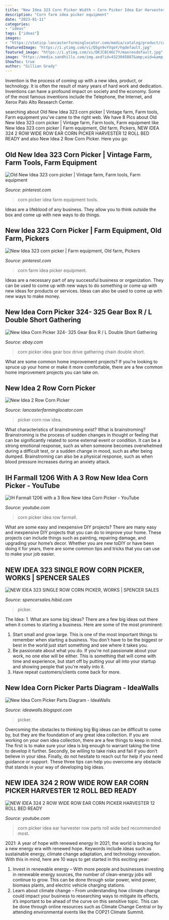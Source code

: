 ```yaml
---
title: "New Idea 323 Corn Picker Width ~ Corn Picker Idea Ear Harvester Row Parts Roll Wide Bed Recommended Most"
description: "Corn farm idea picker equipment"
date: "2023-01-11"
categories:
- "ideas"
tags: ["ideas"]
images:
- "https://staticp.lancasterfarminglocator.com/media/catalog/product/cache/1/thumbnail/800x600/9df78eab33525d08d6e5fb8d27136e95/W/I/WIN_20170918_13_31_32_Pro.jpg"
featuredImage: "https://i.ytimg.com/vi/Q5gn9vYVqoY/hqdefault.jpg"
featured_image: "https://i.ytimg.com/vi/DKJC8C46C7Y/maxresdefault.jpg"
image: "https://media.sandhills.com/img.axd?id=4323045887&amp;wid=&amp;p=&amp;ext=&amp;w=0&amp;h=0&amp;t=&amp;lp=&amp;c=True&amp;wt=False&amp;sz=Max&amp;rt=0&amp;checksum=hCpwyuyvknyKrgKwt0IiN6mFjvrzC5Pu"
ShowToc: true
author: "Gillian Grady"
---
```



Invention is the process of coming up with a new idea, product, or technology. It is often the result of many years of hard work and dedication. Inventions can have a profound impact on society and the economy. Some of the most famous inventions include the Telephone, the Internet, and Xerox Palo Alto Research Center.

	

		
searching about Old New Idea 323 corn picker | Vintage farm, Farm tools, Farm equipment you've came to the right web. We have 8 Pics about Old New Idea 323 corn picker | Vintage farm, Farm tools, Farm equipment like New Idea 323 corn picker | Farm equipment, Old farm, Pickers, NEW IDEA 324 2 ROW WIDE ROW EAR CORN PICKER HARVESTER 12 ROLL BED READY and also New Idea 2 Row Corn Picker. Here you go:
		
    
## Old New Idea 323 Corn Picker | Vintage Farm, Farm Tools, Farm Equipment

<img loading=lazy src="https://i.pinimg.com/originals/4b/82/b6/4b82b68cff725e0013c9f0e10cde98d6.jpg" onerror="this.onerror=null;this.src='https://tse1.mm.bing.net/th?id=OIP.ljQq7oo0EdSgc9Gh30ue_QHaFj&amp;pid=15.1';" alt="Old New Idea 323 corn picker | Vintage farm, Farm tools, Farm equipment">

_Source: pinterest.com_

>corn picker idea farm equipment tools. 

	

Ideas are a lifeblood of any business. They allow you to think outside the box and come up with new ways to do things.

    
## New Idea 323 Corn Picker | Farm Equipment, Old Farm, Pickers

<img loading=lazy src="https://i.pinimg.com/originals/e6/61/8d/e6618da70227559be0c55307fa1659bb.jpg" onerror="this.onerror=null;this.src='https://tse1.mm.bing.net/th?id=OIP.cI_M3w9cwTtNy6a_zHfn4gHaFj&amp;pid=15.1';" alt="New Idea 323 corn picker | Farm equipment, Old farm, Pickers">

_Source: pinterest.com_

>corn farm idea picker equipment. 

	

Ideas are a necessary part of any successful business or organization. They can be used to come up with new ways to do something or come up with new ideas for products or services. Ideas can also be used to come up with new ways to make money.

    
## New Idea Corn Picker 324- 325 Gear Box R / L Double Short Gathering

<img loading=lazy src="https://i.ebayimg.com/images/g/6iYAAOSw5OZbgFaG/s-l400.jpg" onerror="this.onerror=null;this.src='https://tse3.mm.bing.net/th?id=OIP.P_x8MfzWv-ksKoWkl78jewAAAA&amp;pid=15.1';" alt="New Idea Corn Picker 324- 325 Gear Box R / L Double Short Gathering">

_Source: ebay.com_

>corn picker idea gear box drive gathering chain double short. 

	

What are some common home improvement projects?
If you're looking to spruce up your home or make it more comfortable, there are a few common home improvement projects you can take on.

    
## New Idea 2 Row Corn Picker

<img loading=lazy src="https://staticp.lancasterfarminglocator.com/media/catalog/product/cache/1/thumbnail/520x390/9df78eab33525d08d6e5fb8d27136e95/W/I/WIN_20170810_08_57_26_Pro.jpg" onerror="this.onerror=null;this.src='https://tse2.mm.bing.net/th?id=OIP.TuuCwLF6__7zIgxYkdtInAHaFj&amp;pid=15.1';" alt="New Idea 2 Row Corn Picker">

_Source: lancasterfarminglocator.com_

>picker corn row idea. 

	

What characteristics of brainstroming exist?
What is brainstroming? Brainstroming is the process of sudden changes in thought or feeling that can be significantly related to some external event or condition. It can be a strong emotional response, such as when someone becomes overwhelmed during a difficult test, or a sudden change in mood, such as after being dumped. Brainstroming can also be a physical response, such as when blood pressure increases during an anxiety attack.

    
## IH Farmall 1206 With A 3 Row New Idea Corn Picker - YouTube

<img loading=lazy src="https://i.ytimg.com/vi/Q5gn9vYVqoY/hqdefault.jpg" onerror="this.onerror=null;this.src='https://tse3.mm.bing.net/th?id=OIP.EFfrWHS4fgOezi-tLyHeKwEsDh&amp;pid=15.1';" alt="IH Farmall 1206 with a 3 Row New Idea Corn Picker - YouTube">

_Source: youtube.com_

>corn picker idea row farmall. 

	

What are some easy and inexpensive DIY projects?
There are many easy and inexpensive DIY projects that you can do to improve your home. These projects can include things such as painting, repairing damage, and upgrading your home’s decor. Whether you are new toDIY or have been doing it for years, there are some common tips and tricks that you can use to make your job easier.

    
## NEW IDEA 323 SINGLE ROW CORN PICKER, WORKS | SPENCER SALES

<img loading=lazy src="https://media.sandhills.com/img.axd?id=4323045887&amp;wid=&amp;p=&amp;ext=&amp;w=0&amp;h=0&amp;t=&amp;lp=&amp;c=True&amp;wt=False&amp;sz=Max&amp;rt=0&amp;checksum=hCpwyuyvknyKrgKwt0IiN6mFjvrzC5Pu" onerror="this.onerror=null;this.src='https://tse3.mm.bing.net/th?id=OIP.qRSj4R5x-02QX_vYIOcmsgHaE7&amp;pid=15.1';" alt="NEW IDEA 323 SINGLE ROW CORN PICKER, WORKS | SPENCER SALES">

_Source: spencersales.hibid.com_

>picker. 

	

The Idea: 1. What are some big ideas?
There are a few big ideas out there when it comes to starting a business. Here are some of the most prominent:
1. Start small and grow large. This is one of the most important things to remember when starting a business. You don't have to be the biggest or best in the world just start something and see where it takes you.
2. Be passionate about what you do. If you're not passionate about your work, no one else will be either. This is something that will come with time and experience, but start off by putting your all into your startup and showing people that you're really into it.
3. Have repeat customers/clients come back for more.

    
## New Idea Corn Picker Parts Diagram - IdeaWalls

<img loading=lazy src="https://staticp.lancasterfarminglocator.com/media/catalog/product/cache/1/thumbnail/800x600/9df78eab33525d08d6e5fb8d27136e95/W/I/WIN_20170918_13_31_32_Pro.jpg" onerror="this.onerror=null;this.src='https://tse2.mm.bing.net/th?id=OIP.r4cfPpv71Wy5RIg7H4lkCwHaFj&amp;pid=15.1';" alt="New Idea Corn Picker Parts Diagram - IdeaWalls">

_Source: ideawalls.blogspot.com_

>picker. 

	

Overcoming the obstacles to thinking big
Big ideas can be difficult to come by, but they are the foundation of any great idea collection. If you are working on your own idea collection, there are a few things to keep in mind. The first is to make sure your idea is big enough to warrant taking the time to develop it further. Secondly, be willing to take risks and fail if you don’t believe in your idea. Finally, do not hesitate to reach out for help if you need guidance or support. These three tips can help you overcome any obstacle that stands in your way of developing big ideas.

    
## NEW IDEA 324 2 ROW WIDE ROW EAR CORN PICKER HARVESTER 12 ROLL BED READY

<img loading=lazy src="https://i.ytimg.com/vi/DKJC8C46C7Y/maxresdefault.jpg" onerror="this.onerror=null;this.src='https://tse3.mm.bing.net/th?id=OIP.JhFdDmaPZIL1xvvmY3DkIgHaEK&amp;pid=15.1';" alt="NEW IDEA 324 2 ROW WIDE ROW EAR CORN PICKER HARVESTER 12 ROLL BED READY">

_Source: youtube.com_

>corn picker idea ear harvester row parts roll wide bed recommended most. 

	

2021: A year of hope with renewed energy
In 2021, the world is bracing for a new energy era with renewed hope. Keywords include ideas such as sustainable energy, climate change adaptation, and technology innovation. With this in mind, here are 10 ways to get started in this exciting year:
1. Invest in renewable energy – With more people and businesses investing in renewable energy sources, the number of clean-energy jobs will continue to grow. This can be done through solar power, wind power, biomass plants, and electric vehicle charging stations.
2. Learn about climate change – From understanding how climate change could impact your business to researching ways to mitigate its effects, it’s important to be ahead of the curve on this sensitive topic. This can be done through online resources such as Climate Change Central or by attending environmental events like the COP21 Climate Summit.

